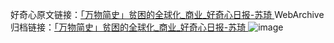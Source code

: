 好奇心原文链接：[「万物简史」贫困的全球化_商业_好奇心日报-苏琦 ](https://www.qdaily.com/articles/11605.html)
WebArchive归档链接：[「万物简史」贫困的全球化_商业_好奇心日报-苏琦 ](http://web.archive.org/web/20171130230522/http://www.qdaily.com/articles/11605.html)
![image](http://ww3.sinaimg.cn/large/007d5XDply1g3wad7f593j30u039hhdt)